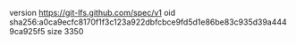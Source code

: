 version https://git-lfs.github.com/spec/v1
oid sha256:a0ca9ecfc8170f1f3c123a922dbfcbce9fd5d1e86be83c935d39a4449ca925f5
size 3350
